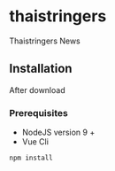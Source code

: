 # thaistringers
Thaistringers News

## Installation
After download

### Prerequisites
* NodeJS version 9 +
* Vue Cli

`npm install`
